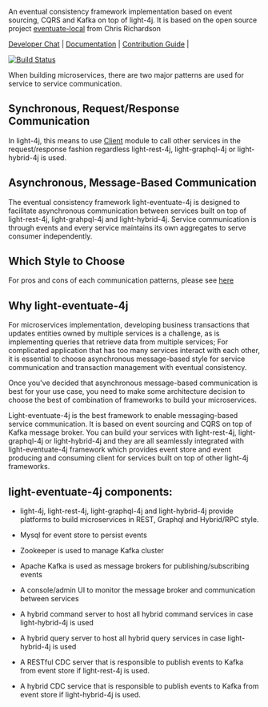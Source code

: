 An eventual consistency framework implementation based on event sourcing, CQRS and Kafka on top of light-4j.
It is based on the open source project [eventuate-local](https://github.com/eventuate-local/eventuate-local) from Chris Richardson

[Developer Chat](https://gitter.im/networknt/light-eventuate-4j) |
[Documentation](https://doc.networknt.com/style/light-eventuate-4j/) |
[Contribution Guide](CONTRIBUTING.md) |

[![Build Status](https://travis-ci.org/networknt/light-eventuate-4j.svg?branch=master)](https://travis-ci.org/networknt/light-eventuate-4j)


When building microservices, there are two major patterns are used for service to service
communication.

## Synchronous, Request/Response Communication

In light-4j, this means to use [Client](https://doc.networknt.com/concern/client/)
module to call other services in the request/response fashion regardless light-rest-4j,
light-graphql-4j or light-hybrid-4j is used.
 
## Asynchronous, Message-Based Communication

The eventual consistency framework light-eventuate-4j is designed to facilitate asynchronous
communication between services built on top of light-rest-4j, light-grahpql-4j and
light-hybrid-4j. Service communication is through events and every service maintains its own
aggregates to serve consumer independently.

## Which Style to Choose

For pros and cons of each communication patterns, please see [here](https://doc.networknt.com/style/light-eventuate-4j/comm-pattern/)


## Why light-eventuate-4j 

For microservices implementation, developing business transactions that updates entities owned
by multiple services is a challenge, as is implementing queries that retrieve data from multiple
services; For complicated application that has too many services interact with each other, it is
essential to choose asynchronous message-based style for service communication and transaction
management with eventual consistency. 

Once you've decided that asynchronous message-based communication is best for your use case, you
need to make some architecture decision to choose the best of combination of frameworks to build
your microservices.

Light-eventuate-4j is the best framework to enable messaging-based service communication. It is
based on event sourcing and CQRS on top of Kafka message broker. You can build your services
with light-rest-4j, light-graphql-4j or light-hybrid-4j and they are all seamlessly integrated
with light-eventuate-4j framework which provides event store and event producing and consuming
client for services built on top of other light-4j frameworks.


## light-eventuate-4j components:

- light-4j, light-rest-4j, light-graphql-4j and light-hybrid-4j provide platforms to build microservices in REST, Graphql and Hybrid/RPC style.

- Mysql for event store to persist events

- Zookeeper is used to manage Kafka cluster

- Apache Kafka is used as message brokers for publishing/subscribing events

- A console/admin UI to monitor the message broker and communication between services

- A hybrid command server to host all hybrid command services in case light-hybrid-4j is used

- A hybrid query server to host all hybrid query services in case light-hybrid-4j is used
 
- A RESTful CDC server that is responsible to publish events to Kafka from event store if light-rest-4j is used.
  
- A hybrid CDC service that is responsible to publish events to Kafka from event store if light-hybrid-4j is used.
